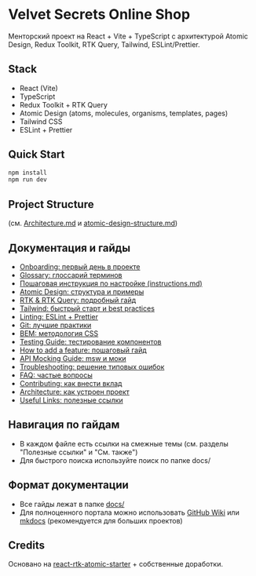 # Velvet Secrets Online Shop

Менторский проект на React + Vite + TypeScript с архитектурой Atomic Design, Redux Toolkit, RTK Query, Tailwind, ESLint/Prettier.

## Stack
- React (Vite)
- TypeScript
- Redux Toolkit + RTK Query
- Atomic Design (atoms, molecules, organisms, templates, pages)
- Tailwind CSS
- ESLint + Prettier

## Quick Start
```bash
npm install
npm run dev
```

## Project Structure
(см. [Architecture.md](./Architecture.md) и [atomic-design-structure.md](./atomic-design-structure.md))

## Документация и гайды
- [Onboarding: первый день в проекте](./Onboarding.md)
- [Glossary: глоссарий терминов](./Glossary.md)
- [Пошаговая инструкция по настройке (instructions.md)](./instructions.md)
- [Atomic Design: структура и примеры](./atomic-design-structure.md)
- [RTK & RTK Query: подробный гайд](./rtk-guide.md)
- [Tailwind: быстрый старт и best practices](./tailwind-guide.md)
- [Linting: ESLint + Prettier](./linting.md)
- [Git: лучшие практики](./git-best-practices.md)
- [BEM: методология CSS](./bem-guide.md)
- [Testing Guide: тестирование компонентов](./Testing-guide.md)
- [How to add a feature: пошаговый гайд](./How-to-add-feature.md)
- [API Mocking Guide: msw и моки](./API-mocking-guide.md)
- [Troubleshooting: решение типовых ошибок](./Troubleshooting.md)
- [FAQ: частые вопросы](./FAQ.md)
- [Contributing: как внести вклад](./Contributing.md)
- [Architecture: как устроен проект](./Architecture.md)
- [Useful Links: полезные ссылки](./Useful-links.md)

## Навигация по гайдам
- В каждом файле есть ссылки на смежные темы (см. разделы "Полезные ссылки" и "См. также")
- Для быстрого поиска используйте поиск по папке docs/

## Формат документации
- Все гайды лежат в папке [docs/](./)
- Для полноценного портала можно использовать [GitHub Wiki](https://docs.github.com/en/communities/documenting-your-project-with-wikis/about-wikis) или [mkdocs](https://www.mkdocs.org/) (рекомендуется для больших проектов)

## Credits
Основано на [react-rtk-atomic-starter](https://github.com/cod3rcarlos/react-rtk-atomic-starter) + собственные доработки. 